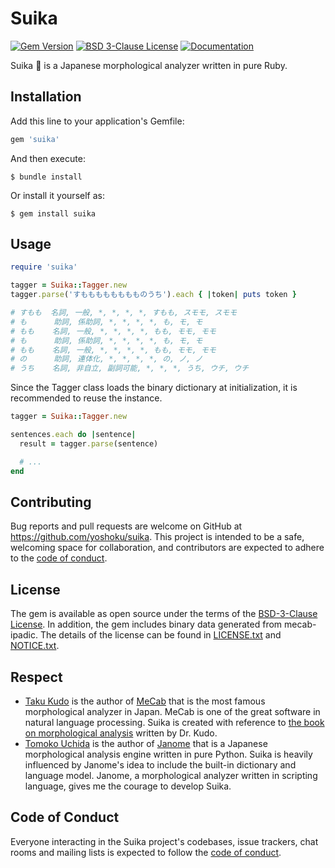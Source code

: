 # Suika

[![Gem Version](https://badge.fury.io/rb/suika.svg)](https://badge.fury.io/rb/suika)
[![BSD 3-Clause License](https://img.shields.io/badge/License-BSD%203--Clause-orange.svg)](https://github.com/yoshoku/suika/blob/master/LICENSE.txt)
[![Documentation](https://img.shields.io/badge/api-reference-blue.svg)](https://rubydoc.info/gems/suika)

Suika 🍉 is a Japanese morphological analyzer written in pure Ruby.

## Installation

Add this line to your application's Gemfile:

```ruby
gem 'suika'
```

And then execute:

    $ bundle install

Or install it yourself as:

    $ gem install suika

## Usage

```ruby
require 'suika'

tagger = Suika::Tagger.new
tagger.parse('すもももももももものうち').each { |token| puts token }

# すもも  名詞, 一般, *, *, *, *, すもも, スモモ, スモモ
# も      助詞, 係助詞, *, *, *, *, も, モ, モ
# もも    名詞, 一般, *, *, *, *, もも, モモ, モモ
# も      助詞, 係助詞, *, *, *, *, も, モ, モ
# もも    名詞, 一般, *, *, *, *, もも, モモ, モモ
# の      助詞, 連体化, *, *, *, *, の, ノ, ノ
# うち    名詞, 非自立, 副詞可能, *, *, *, うち, ウチ, ウチ
```

Since the Tagger class loads the binary dictionary at initialization, it is recommended to reuse the instance.

```ruby
tagger = Suika::Tagger.new

sentences.each do |sentence|
  result = tagger.parse(sentence)

  # ...
end
```

## Contributing

Bug reports and pull requests are welcome on GitHub at https://github.com/yoshoku/suika.
This project is intended to be a safe, welcoming space for collaboration, and contributors are expected to adhere to the [code of conduct](https://github.com/yoshoku/suika/blob/master/CODE_OF_CONDUCT.md).

## License

The gem is available as open source under the terms of the [BSD-3-Clause License](https://opensource.org/licenses/BSD-3-Clause).
In addition, the gem includes binary data generated from mecab-ipadic.
The details of the license can be found in [LICENSE.txt](https://github.com/yoshoku/suika/blob/master/LICENSE.txt)
and [NOTICE.txt](https://github.com/yoshoku/suika/blob/master/NOTICE.txt).

## Respect

- [Taku Kudo](https://github.com/taku910) is the author of [MeCab](https://taku910.github.io/mecab/) that is the most famous morphological analyzer in Japan.
MeCab is one of the great software in natural language processing.
Suika is created with reference to [the book on morphological analysis](https://www.kindaikagaku.co.jp/information/kd0577.htm) written by Dr. Kudo.
- [Tomoko Uchida](https://github.com/mocobeta) is the author of [Janome](https://github.com/mocobeta/janome) that is a Japanese morphological analysis engine written in pure Python.
Suika is heavily influenced by Janome's idea to include the built-in dictionary and language model.
Janome, a morphological analyzer written in scripting language, gives me the courage to develop Suika.

## Code of Conduct

Everyone interacting in the Suika project's codebases, issue trackers, chat rooms and mailing lists is expected to follow the [code of conduct](https://github.com/yoshoku/suika/blob/master/CODE_OF_CONDUCT.md).
